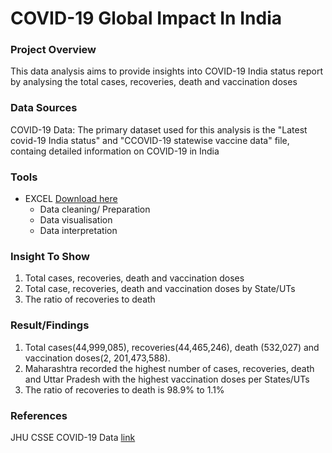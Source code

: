 # COVID-19 Global Impact In India


### Project Overview
This data analysis aims to provide insights into COVID-19 India status report by analysing the total cases, recoveries, death and vaccination doses

### Data Sources

COVID-19 Data: The primary dataset used for this analysis is the "Latest covid-19 India status" and "CCOVID-19 statewise vaccine data" file, containg detailed information on COVID-19 in India

### Tools

  - EXCEL [Download here](https://micosoft.com)
    - Data cleaning/ Preparation
    - Data visualisation
    - Data interpretation

### Insight To Show

  1. Total cases, recoveries, death and vaccination doses
  2. Total case, recoveries, death and vaccination doses by State/UTs
  3. The ratio of recoveries to death

### Result/Findings
  1. Total cases(44,999,085), recoveries(44,465,246), death (532,027) and vaccination doses(2, 201,473,588).
  2. Maharashtra recorded the highest number of cases, recoveries, death and Uttar Pradesh with the highest vaccination doses per States/UTs
  3. The ratio of recoveries to death is 98.9% to 1.1%
 
### References
JHU CSSE COVID-19 Data  [link](Https://github.com/CSSEGISandData/COVID-19)
  
